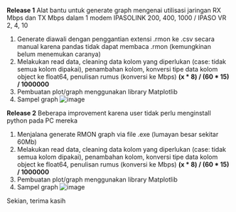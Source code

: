 <b>Release 1</b> Alat bantu untuk generate graph mengenai utilisasi jaringan RX Mbps dan TX Mbps dalam 1 modem IPASOLINK 200, 400, 1000 / IPASO VR 2, 4, 10

  1. Generate diawali dengan penggantian extensi .rmon ke .csv secara manual karena pandas tidak dapat membaca .rmon (kemungkinan belum menemukan caranya)
  2. Melakukan read data, cleaning data kolom yang diperlukan (case: tidak semua kolom dipakai), penambahan kolom, konversi tipe data kolom object ke float64, penulisan rumus (konversi ke Mbps) <b>(x * 8) / (60 * 15) / 1000000</b>
  3. Pembuatan plot/graph menggunakan library Matplotlib
  4. Sampel graph ![image](https://github.com/user-attachments/assets/9fad0528-13c7-44a6-8133-a2b2c8874396)

<b>Release 2</b>
Beberapa improvement karena user tidak perlu menginstall python pada PC mereka

  1. Menjalana generate RMON graph via file .exe (lumayan besar sekitar 60Mb)
  2. Melakukan read data, cleaning data kolom yang diperlukan (case: tidak semua kolom dipakai), penambahan kolom, konversi tipe data kolom object ke float64, penulisan rumus (konversi ke Mbps) <b>(x * 8) / (60 * 15) / 1000000</b>
  3. Pembuatan plot/graph menggunakan library Matplotlib
  4. Sampel graph ![image](https://github.com/user-attachments/assets/08c7b73c-ef76-4400-8b3b-6d8dc72c4d71)


Sekian, terima kasih
